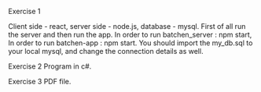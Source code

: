 Exercise 1

Client side - react, server side - node.js, database - mysql.
First of all run the server and then run the app.
In order to run batchen_server : npm start,
In order to run batchen-app : npm start.
You should import the my_db.sql to your local mysql, and change the connection details as well. 

Exercise 2
Program in c#.

Exercise 3
PDF file.